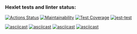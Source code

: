 ### Hexlet tests and linter status:
[![Actions Status](https://github.com/AndrewTheJeweler/frontend-project-46/actions/workflows/hexlet-check.yml/badge.svg)](https://github.com/AndrewTheJeweler/frontend-project-46/actions) [![Maintainability](https://api.codeclimate.com/v1/badges/9100c12a76448983fe45/maintainability)](https://codeclimate.com/github/AndrewTheJeweler/frontend-project-46/maintainability) [![Test Coverage](https://api.codeclimate.com/v1/badges/9100c12a76448983fe45/test_coverage)](https://codeclimate.com/github/AndrewTheJeweler/frontend-project-46/test_coverage) [![jest-test](https://github.com/AndrewTheJeweler/frontend-project-46/actions/workflows/jest-test.yml/badge.svg)](https://github.com/AndrewTheJeweler/frontend-project-46/actions/workflows/jest-test.yml)

[![asciicast](https://asciinema.org/a/pJ4pPBvHYltrHcXSIY25x6mkN.svg)](https://asciinema.org/a/pJ4pPBvHYltrHcXSIY25x6mkN)
[![asciicast](https://asciinema.org/a/Y4IBvNhJyATGLTQ6rgToyYv1z.svg)](https://asciinema.org/a/Y4IBvNhJyATGLTQ6rgToyYv1z)
[![asciicast](https://asciinema.org/a/jLMkJXdcN7SZBwazAIwoHDAI8.svg)](https://asciinema.org/a/jLMkJXdcN7SZBwazAIwoHDAI8)
[![asciicast](https://asciinema.org/a/FfRUgnckiBKtVxwFanZhAdC3z.svg)](https://asciinema.org/a/FfRUgnckiBKtVxwFanZhAdC3z)